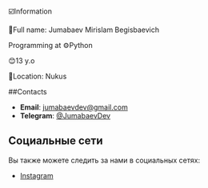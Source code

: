 ☑️Information

👤Full name: Jumabaev Mirislam Begisbaevich

Programming at ⚙️Python

😊13 y.o


📍Location: Nukus






##Contacts

- **Email**: jumabaevdev@gmail.com
- **Telegram**: [@JumabaevDev](https://t.me/your_telegram_handle)

## Социальные сети

Вы также можете следить за нами в социальных сетях:



- [Instagram](https://www.instagram.com/mrwii612)

